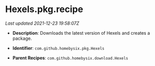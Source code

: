 # Hexels.pkg.recipe

_Last updated 2021-12-23 19:58:07Z_

- **Description**: Downloads the latest version of Hexels and creates a package.

- **Identifier**: `com.github.homebysix.pkg.Hexels`

- **Parent Recipes**: `com.github.homebysix.download.Hexels`